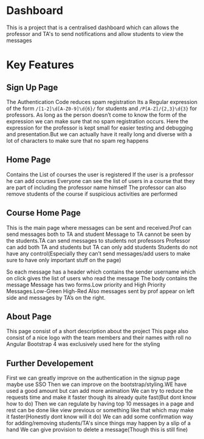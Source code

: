 # Dashboard

This is a project that is a centralised dashboard which can allows the professor and TA's to send notifications and allow students to view the messages

# Key Features

## Sign Up Page

The Authentication Code reduces spam registration
Its a Regular expression of the form `/[1-2]\d[A-Z0-9]\d{6}/` for students and `/P[A-Z]/{2,3}\d{3}` for professors.
As long as the person doesn’t come to know the form of the expression we can make sure that no spam registration occurs.
Here the expression for the professor is kept small for easier testing and debugging and presentation.But we can actually have it really long and diverse with a lot of characters to make sure that no spam reg happens

## Home Page

Contains the List of courses the user is registered
If the user is a professor he can add courses
Everyone can see the list of users in a course that they are part of including the professor name himself
The professor can also remove students of the course if suspicious activities are performed


## Course Home Page

This is the main page where messages can be sent and received.Prof can send messages both to TA and student 
Message to TA cannot be seen by the students.TA can send messages to students not professors
Professor can add both TA and students but TA can only add students
Students do  not have any control(Especially they can’t send messages/add users to make sure to have only important stuff on the page)

So each message has a header which contains the sender username which on click gives the list of users who read the  message
The body contains the message
Message has two forms.Low priority and High Priority Messages.Low-Green High-Red
Also messages sent by prof appear on left side and messages by TA’s on the right.



## About Page

This page consist of a short description about the project
This page also consist of a nice logo with the team members and their names with roll no
Angular Bootstrap 4 was exclusively used here for the styling


## Further Developement

First we can greatly improve on the authentication in the signup page maybe use SSO
Then we can improve on the bootstrap/styling.WE have used a good amount but can add more animation
We can try to reduce the requests time and make it faster though its already quite fast(But dont know how to do)
Then we can regulate by having top 10 messages in a page and rest can be done like view previous or something like that which may make it faster(Honestly dont know will it do)
We can add some confirmation way for adding/removing students/TA's since things may happen by a slip of a hand
We can give provision to delete a message(Though this is still fine)
